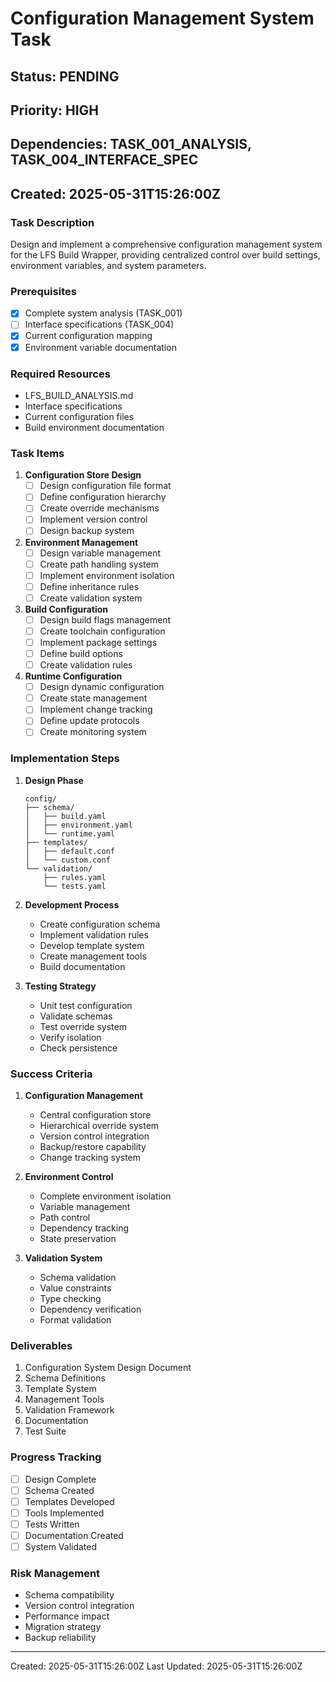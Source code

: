 # Configuration Management System Task
## Status: PENDING
## Priority: HIGH
## Dependencies: TASK_001_ANALYSIS, TASK_004_INTERFACE_SPEC
## Created: 2025-05-31T15:26:00Z

### Task Description
Design and implement a comprehensive configuration management system for the LFS Build Wrapper, providing centralized control over build settings, environment variables, and system parameters.

### Prerequisites
- [x] Complete system analysis (TASK_001)
- [ ] Interface specifications (TASK_004)
- [x] Current configuration mapping
- [x] Environment variable documentation

### Required Resources
- LFS_BUILD_ANALYSIS.md
- Interface specifications
- Current configuration files
- Build environment documentation

### Task Items

1. **Configuration Store Design**
   - [ ] Design configuration file format
   - [ ] Define configuration hierarchy
   - [ ] Create override mechanisms
   - [ ] Implement version control
   - [ ] Design backup system

2. **Environment Management**
   - [ ] Design variable management
   - [ ] Create path handling system
   - [ ] Implement environment isolation
   - [ ] Define inheritance rules
   - [ ] Create validation system

3. **Build Configuration**
   - [ ] Design build flags management
   - [ ] Create toolchain configuration
   - [ ] Implement package settings
   - [ ] Define build options
   - [ ] Create validation rules

4. **Runtime Configuration**
   - [ ] Design dynamic configuration
   - [ ] Create state management
   - [ ] Implement change tracking
   - [ ] Define update protocols
   - [ ] Create monitoring system

### Implementation Steps

1. **Design Phase**
   ```
   config/
   ├── schema/
   │   ├── build.yaml
   │   ├── environment.yaml
   │   └── runtime.yaml
   ├── templates/
   │   ├── default.conf
   │   └── custom.conf
   └── validation/
       ├── rules.yaml
       └── tests.yaml
   ```

2. **Development Process**
   - Create configuration schema
   - Implement validation rules
   - Develop template system
   - Create management tools
   - Build documentation

3. **Testing Strategy**
   - Unit test configuration
   - Validate schemas
   - Test override system
   - Verify isolation
   - Check persistence

### Success Criteria

1. **Configuration Management**
   - Central configuration store
   - Hierarchical override system
   - Version control integration
   - Backup/restore capability
   - Change tracking system

2. **Environment Control**
   - Complete environment isolation
   - Variable management
   - Path control
   - Dependency tracking
   - State preservation

3. **Validation System**
   - Schema validation
   - Value constraints
   - Type checking
   - Dependency verification
   - Format validation

### Deliverables
1. Configuration System Design Document
2. Schema Definitions
3. Template System
4. Management Tools
5. Validation Framework
6. Documentation
7. Test Suite

### Progress Tracking
- [ ] Design Complete
- [ ] Schema Created
- [ ] Templates Developed
- [ ] Tools Implemented
- [ ] Tests Written
- [ ] Documentation Created
- [ ] System Validated

### Risk Management
- Schema compatibility
- Version control integration
- Performance impact
- Migration strategy
- Backup reliability

---
Created: 2025-05-31T15:26:00Z
Last Updated: 2025-05-31T15:26:00Z

